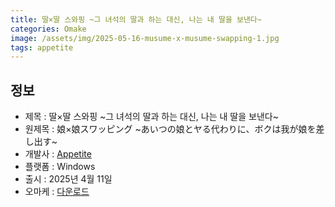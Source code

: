 ```yaml
---
title: 딸×딸 스와핑 ~그 녀석의 딸과 하는 대신, 나는 내 딸을 보낸다~
categories: Omake
image: /assets/img/2025-05-16-musume-x-musume-swapping-1.jpg
tags: appetite 
---
```


## 정보

* 제목 : 딸×딸 스와핑 ~그 녀석의 딸과 하는 대신, 나는 내 딸을 보낸다~
* 원제목 : 娘×娘スワッピング ~あいつの娘とヤる代わりに、ボクは我が娘を差し出す~
* 개발사 : [Appetite](/tags/appetite)
* 플랫폼 : Windows
* 출시 : 2025년 4월 11일
* 오마케 : [다운로드](/assets/omake/musume-x-musume-swapping.zip)
